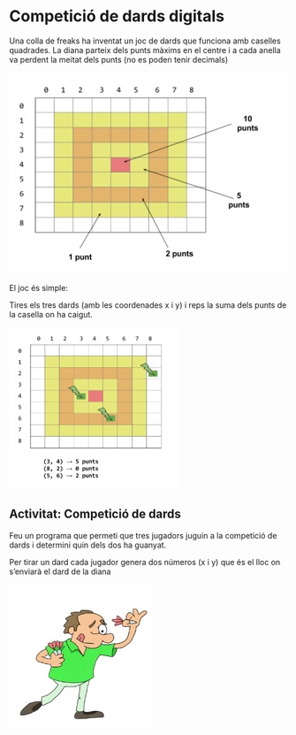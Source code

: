 Competició de dards digitals
=================================

Una colla de freaks ha inventat un joc de dards que funciona amb caselles quadrades. La diana parteix dels punts màxims en el centre i a cada anella va perdent la meitat dels punts (no es poden tenir decimals)

![diana](imatges/diana.png)

El joc és simple:

Tires els tres dards (amb les coordenades x i y) i reps la suma dels punts de la casella on ha caigut.

![tirada](imatges/tirada.png)


Activitat: Competició de dards
------------------------------------

Feu un programa que permeti que tres jugadors juguin a la competició de dards i determini quin dels dos ha guanyat.

Per tirar un dard cada jugador genera dos números (x i y) que és el lloc on s’enviarà el dard de la diana

![darder](imatges/dardman.png)

